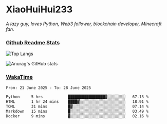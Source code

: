 # XiaoHuiHui233

*A lazy guy, loves Python, Web3 follower, blockchain developer, Minecraft fan.*

### [Github Readme Stats](https://github.com/anuraghazra/github-readme-stats)

![Top Langs](https://github-readme-stats.vercel.app/api/top-langs/?username=XiaoHuiHui233&layout=compact&theme=github_dark)

![Anurag's GitHub stats](https://github-readme-stats.vercel.app/api?username=XiaoHuiHui233&show_icons=true&theme=github_dark)

### [WakaTime](https://wakatime.com)

<!--START_SECTION:waka-->

```txt
From: 21 June 2025 - To: 28 June 2025

Python     5 hrs           ████████████████▓░░░░░░░░   67.13 %
HTML       1 hr 24 mins    ████▓░░░░░░░░░░░░░░░░░░░░   18.91 %
TOML       31 mins         █▓░░░░░░░░░░░░░░░░░░░░░░░   07.14 %
Markdown   15 mins         █░░░░░░░░░░░░░░░░░░░░░░░░   03.49 %
Docker     9 mins          ▓░░░░░░░░░░░░░░░░░░░░░░░░   02.16 %
```

<!--END_SECTION:waka-->
